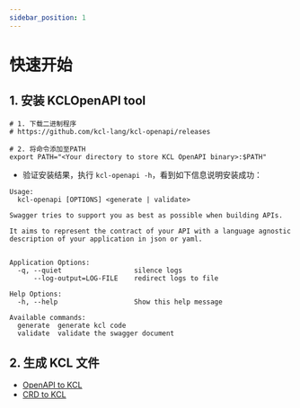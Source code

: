 ```yaml
---
sidebar_position: 1
---
```


# 快速开始

## 1. 安装 KCLOpenAPI tool

```shell
# 1. 下载二进制程序
# https://github.com/kcl-lang/kcl-openapi/releases

# 2. 将命令添加至PATH
export PATH="<Your directory to store KCL OpenAPI binary>:$PATH"
```

- 验证安装结果，执行 `kcl-openapi -h`，看到如下信息说明安装成功：

```shell
Usage:
  kcl-openapi [OPTIONS] <generate | validate>

Swagger tries to support you as best as possible when building APIs.

It aims to represent the contract of your API with a language agnostic description of your application in json or yaml.


Application Options:
  -q, --quiet                  silence logs
      --log-output=LOG-FILE    redirect logs to file

Help Options:
  -h, --help                   Show this help message

Available commands:
  generate  generate kcl code
  validate  validate the swagger document
```

## 2. 生成 KCL 文件

- [OpenAPI to KCL](../openapi/openapi-to-kcl.md)
- [CRD to KCL](../openapi/crd-to-kcl.md)
